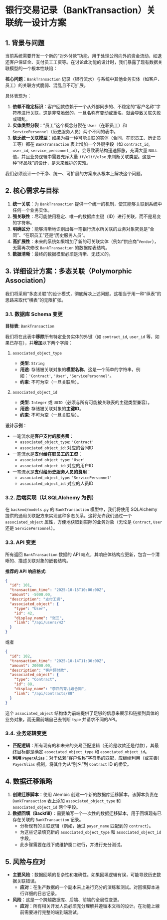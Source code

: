 # 银行交易记录（BankTransaction）关联统一设计方案

## 1. 背景与问题

当前系统需要开发一个新的“对外付款”功能，用于处理公司向外的资金流动，如退还客户保证金、支付员工工资等。在讨论此功能的设计时，我们暴露了现有数据关联模型的一个根本性缺陷：

**核心问题**：`BankTransaction` 记录（银行流水）与系统中其他业务实体（如客户、员工）的关联方式脆弱、混乱且不可扩展。

具体表现为：

1.  **依赖不稳定标识**：客户回款依赖于一个从外部同步的、不稳定的“客户名称”字符串进行关联，这是非常脆弱的，一旦名称有变动或重名，就会导致关联失败或错乱。
2.  **实体类型分裂**：“员工”这个概念分裂在 `User`（在职员工）和 `ServicePersonnel`（历史服务人员）两个不同的表中。
3.  **缺乏统一关联模型**：如果为每一种可能关联的实体（合同、在职员工、历史员工等）都在 `BankTransaction` 表上增加一个外键字段（如 `contract_id`, `user_id`, `service_personnel_id`），会导致表结构迅速膨胀，充满大量 `NULL` 值，并且业务逻辑中需要充斥大量 `if/elif/else` 来判断关联类型。这是一种“坏品味”的设计，是未来维护的灾难。

我们必须设计一个干净、统一、可扩展的方案来从根本上解决这个问题。

## 2. 核心需求与目标

1.  **统一关联**：为 `BankTransaction` 提供一个统一的机制，使其能够关联到系统中任何一个业务实体。
2.  **强关联性**：尽可能使用稳定、唯一的数据库主键（ID）进行关联，而不是易变的字符串。
3.  **明确区分**：能够清晰地识别出每一笔银行流水所关联的业务对象究竟是“合同”、“在职员工”还是“历史服务人员”。
4.  **高扩展性**：未来的系统如果增加了新的可关联实体（例如“供应商”`Vendor`），无需再次修改 `BankTransaction` 的数据库表结构。
5.  **数据清晰**：最终的数据模型必须是清晰、无歧义的。

## 3. 详细设计方案：多态关联（Polymorphic Association）

我们将采用“多态关联”的设计模式，彻底解决上述问题。这相当于用一种“纵表”的思路来取代“横表”的无限扩张。

### 3.1. 数据库 Schema 变更

**目标表**: `BankTransaction`

我们将在此表中**移除**所有特定业务实体的外键（如 `contract_id`, `user_id` 等，如果已存在），并**增加**以下两个字段：

1.  `associated_object_type`
    *   **类型**: `String`
    *   **用途**: 存储被关联对象的**模型名称**。这是一个简单的字符串，例如：`'Contract'`, `'User'`, `'ServicePersonnel'`。
    *   **约束**: 不可为空（一旦关联后）。

2.  `associated_object_id`
    *   **类型**: `Integer` 或 `UUID`（必须与所有可能被关联表的主键类型兼容）。
    *   **用途**: 存储被关联对象的**主键ID**。
    *   **约束**: 不可为空（一旦关联后）。

**设计示例**：

*   一笔流水是**客户支付的服务费**：
    *   `associated_object_type`: `'Contract'`
    *   `associated_object_id`: 对应的合同ID
*   一笔流水是**支付给在职员工的工资**：
    *   `associated_object_type`: `'User'`
    *   `associated_object_id`: 对应的用户ID
*   一笔流水是**支付给历史服务人员的费用**：
    *   `associated_object_type`: `'ServicePersonnel'`
    *   `associated_object_id`: 对应的人员ID

### 3.2. 后端实现（以 SQLAlchemy 为例）

在 `backend/models.py` 的 `BankTransaction` 模型中，我们将使用 SQLAlchemy 提供的通用关联配方来实现这种多态关系。这将允许我们通过一个 `associated_object` 属性，方便地获取到实际的业务对象（无论是 `Contract`, `User` 还是 `ServicePersonnel`）。

### 3.3. API 变更

所有返回 `BankTransaction` 数据的 API 端点，其响应体结构应更新，包含一个清晰的、描述关联对象的嵌套结构。

**推荐的 API 响应格式**:

```json
{
  "id": 101,
  "transaction_time": "2025-10-15T10:00:00Z",
  "amount": -5000.00,
  "description": "支付工资",
  "associated_object": {
    "type": "User",
    "id": 42,
    "display_name": "张三",
    "link": "/api/users/42"
  }
}
```

或者

```json
{
  "id": 102,
  "transaction_time": "2025-10-14T11:30:00Z",
  "amount": 20000.00,
  "description": "客户预付款",
  "associated_object": {
    "type": "Contract",
    "id": 88,
    "display_name": "李四的育儿嫂合同",
    "link": "/api/contracts/88"
  }
}
```

这个 `associated_object` 结构体为前端提供了足够的信息来展示和链接到具体的业务对象，而无需前端自己去判断 `type` 并请求不同的API。

### 3.4. 业务逻辑变更

*   **匹配逻辑**：所有现有的和未来的交易匹配逻辑（无论是收款还是付款），其最终目标都是确定 `associated_object_type` 和 `associated_object_id`。
*   **利用 `PayerAlias`**：对于依赖“客户名称”字符串的匹配，应继续利用（或完善）`PayerAlias` 机制，将其作为从“别名”到 `Contract` ID 的桥梁。

## 4. 数据迁移策略

1.  **创建迁移脚本**：使用 Alembic 创建一个新的数据库迁移脚本，该脚本负责在 `BankTransaction` 表上添加 `associated_object_type` 和 `associated_object_id` 两个字段。
2.  **数据回填（Backfill）**：需要编写一个一次性的数据迁移脚本，用于回填现有已存在关联的 `BankTransaction` 记录。
    *   分析现有的关联逻辑（例如，通过 `payer_name` 匹配到的 `contract`）。
    *   为这些记录填充新的 `associated_object_type` 和 `associated_object_id` 字段。
    *   此步骤需要在线下或维护窗口进行，并进行充分测试。

## 5. 风险与应对

*   **主要风险**：数据回填的复杂性和准确性。如果回填逻辑有误，可能导致历史数据关联错误。
    *   **应对**：在生产数据的一个副本来上进行充分的演练和测试。对回填脚本进行详细的日志记录。
*   **风险**：这是一个跨越数据库、后端、前端的全局性变更。
    *   **应对**：所有相关开发人员必须充分理解并遵循本文档的设计。在功能上線前需要进行完整的端到端测试。
